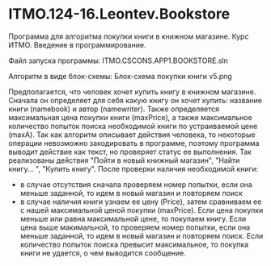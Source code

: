 # ITMO.124-16.Leontev.Bookstore
Программа для алгоритма покупки книги в книжном магазине. Курс ИТМО. Введение в программирование.

Файл запуска программы: ITMO.CSCONS.APP1.BOOKSTORE.sln

Алгоритм в виде блок-схемы: Блок-схема покупки книги v5.png

Предполагается, что человек хочет купить книгу в книжном магазине.
Сначала он определяет для себя какую книгу он хочет купить: название книги (namebook) и автор (namewriter). Также определяется максимальная цена покупки книги (maxPrice), а также максимальное количество попыток поиска необходимой книги по устраиваемой цене (maxA).
Так как алгоритм описывает действия человека, то некоторые операции невозможно закодировать в программе, поэтому программа выводит действие как текст, но проверяет статус ее выполнения. Так реализованы действия "Пойти в новый книжный магазин", "Найти книгу... ", "Купить книгу".
После проверки наличия необходимой книги:
- в случае отсутствия сначала проверяем номер попытки, если она меньше заданной, то идем в новый магазин и повторяем поиск
- в случае наличия книги узнаем ее цену (Price), затем сравниваем ее с нашей максимальной ценой покупки (maxPrice). Если цена покупки меньше или равна максимальной цене, то покупаем книгу. Если цена выше макимальной, то проверяем номер попытки, если она меньше заданной, то идем в новый магазин и повторяем поиск.
Если количество попыток поиска превысит максимальное, то покупка книги не удается, о чем выводится сообщение.
